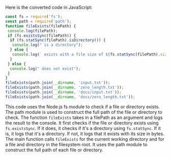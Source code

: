 Here is the converted code in JavaScript:
```javascript
const fs = require('fs');
const path = require('path');
function fileExists(filePath) {
 console.log(filePath);
 if (fs.existsSync(filePath)) {
  if (fs.statSync(filePath).isDirectory()) {
   console.log(" is a directory");
  } else {
   console.log(` exists with a file size of ${fs.statSync(filePath).size} bytes.`);
  }
 } else {
  console.log(" does not exist");
 }
}
fileExists(path.join(__dirname, 'input.txt'));
fileExists(path.join(__dirname, 'zero_length.txt'));
fileExists(path.join(__dirname, 'docs/input.txt'));
fileExists(path.join(__dirname, 'docs/zero_length.txt'));
``` 
This code uses the Node.js fs module to check if a file or directory exists. The path module is used to construct the full path of the file or directory to check. 
The function `fileExists` takes in a filePath as an argument and logs the result to the console. It first checks if the file or directory exists using `fs.existsSync`. If it does, it checks if it's a directory using `fs.statSync`. If it is, it logs that it's a directory. If not, it logs that it exists with its size in bytes. 
The main function calls `fileExists` for the current working directory and for a file and directory in the filesystem root. It uses the path module to construct the full path of each file or directory.

